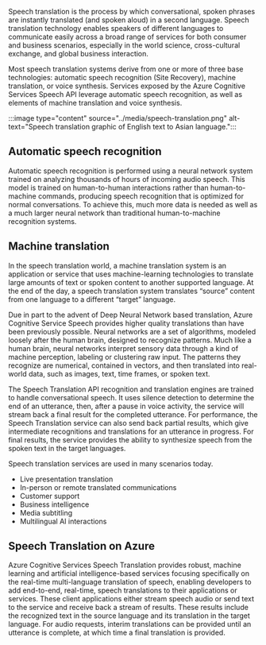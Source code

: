 Speech translation is the process by which conversational, spoken phrases are instantly translated (and spoken aloud) in a second language. Speech translation technology enables speakers of different languages to communicate easily across a broad range of services for both consumer and business scenarios, especially in the world science, cross-cultural exchange, and global business interaction.

Most speech translation systems derive from one or more of three base technologies: automatic speech recognition (Site Recovery), machine translation, or voice synthesis. Services exposed by the Azure Cognitive Services Speech API leverage automatic speech recognition, as well as elements of machine translation and voice synthesis.

:::image type="content" source="../media/speech-translation.png" alt-text="Speech translation graphic of English text to Asian language.":::

## Automatic speech recognition

Automatic speech recognition is performed using a neural network system trained on analyzing thousands of hours of incoming audio speech. This model is trained on human-to-human interactions rather than human-to-machine commands, producing speech recognition that is optimized for normal conversations. To achieve this, much more data is needed as well as a much larger neural network than traditional human-to-machine recognition systems.

## Machine translation

In the speech translation world, a machine translation system is an application or service that uses machine-learning technologies to translate large amounts of text or spoken content to another supported language. At the end of the day, a speech translation system translates “source” content from one language to a different “target” language.

Due in part to the advent of Deep Neural Network based translation, Azure Cognitive Service Speech provides higher quality translations than have been previously possible. Neural networks are a set of algorithms, modeled loosely after the human brain, designed to recognize patterns. Much like a human brain, neural networks interpret sensory data through a kind of machine perception, labeling or clustering raw input. The patterns they recognize are numerical, contained in vectors, and then translated into real-world data, such as images, text, time frames, or spoken text.

The Speech Translation API recognition and translation engines are trained to handle conversational speech. It uses silence detection to determine the end of an utterance, then, after a pause in voice activity, the service will stream back a final result for the completed utterance. For performance, the Speech Translation service can also send back partial results, which give intermediate recognitions and translations for an utterance in progress. For final results, the service provides the ability to synthesize speech from the spoken text in the target languages.

Speech translation services are used in many scenarios today.

- Live presentation translation
- In-person or remote translated communications
- Customer support
- Business intelligence
- Media subtitling
- Multilingual AI interactions

## Speech Translation on Azure

Azure Cognitive Services Speech Translation provides robust, machine learning and artificial intelligence-based services focusing specifically on the real-time multi-language translation of speech, enabling developers to add end-to-end, real-time, speech translations to their applications or services. These client applications either stream speech audio or send text to the service and receive back a stream of results. These results include the recognized text in the source language and its translation in the target language. For audio requests, interim translations can be provided until an utterance is complete, at which time a final translation is provided.